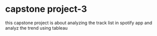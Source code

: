# capstone project-3
this capstone project is about analyzing the track list in spotify app and analyz the trend using tableau
